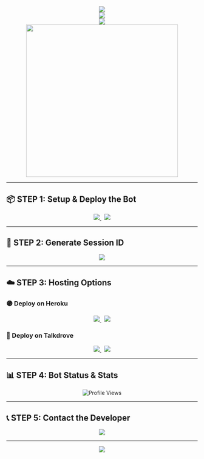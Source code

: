 <!-- 🎯 POPKID XTECH – Ultimate WhatsApp Bot README -->

<!-- 🔷 Stylish Intro Divider -->
<div align="center">
  <img src="https://readme-typing-svg.demolab.com?font=Orbitron&size=40&pause=1000&color=00FF7F&center=true&width=950&height=60&lines=▭+▬+▭+▬+🦋+POPKID+XTECH+🦋+▬+▭+▬+▭" />
</div>

<!-- 🔶 Title Banner -->
<div align="center">
  <img src="https://readme-typing-svg.demolab.com?font=Share+Tech+Mono&size=80&pause=800&color=FF69B4&center=true&width=1300&height=140&lines=🔥+POPKID+XTECH+BOT+🔥" />
</div>

<!-- 🧠 Bot Motto -->
<div align="center">
  <img src="https://readme-typing-svg.demolab.com?font=Fira+Code&size=36&pause=1000&color=40E0D0&center=true&width=1100&height=100&lines=The+Ultimate+Stylish+WhatsApp+Bot;Fast+%7C+Smart+%7C+Secure+%7C+Fun" />
</div>

<!-- 🖼️ Channel Image -->
<div align="center">
  <a href="https://whatsapp.com/channel/0029VadQrNI8KMqo79BiHr3l">
    <img src="https://files.catbox.moe/nzk037.jpg" width="400" />
  </a>
</div>

---

## 📦 STEP 1: Setup & Deploy the Bot

<div align="center">

<a href="https://github.com/Popkiddevs/POPKID-XTECH/fork">
  <img src="https://img.shields.io/badge/🔁%20FORK%20THIS%20REPO-black?style=for-the-badge&logo=github&logoColor=white" />
</a>&nbsp;

<a href="https://www.mediafire.com/file/0r8763dp8axy5ap/ZIPPY-XTECH-main+(4).zip/file">
  <img src="https://img.shields.io/badge/⬇️%20DOWNLOAD%20SOURCE-white?style=for-the-badge&logo=google-drive&logoColor=black" />
</a>

</div>

---

## 🔐 STEP 2: Generate Session ID

<div align="center">

<a href="https://prikinpopkif.onrender.com/pair">
  <img src="https://img.shields.io/badge/🔓%20GET%20SESSION%20ID-white?style=for-the-badge&logo=vercel&logoColor=black" />
</a>

</div>

---

## ☁️ STEP 3: Hosting Options

### 🟣 Deploy on **Heroku**
<div align="center">

<a href="https://signup.heroku.com/">
  <img src="https://img.shields.io/badge/👤%20CREATE%20HEROKU%20ACCOUNT-red?style=for-the-badge&logo=heroku&logoColor=white" />
</a>&nbsp;

<a href="https://tinyurl.com/yc3ae75m">
  <img src="https://img.shields.io/badge/🚀%20DEPLOY%20TO%20HEROKU-green?style=for-the-badge&logo=heroku&logoColor=white" />
</a>

</div>

### 🧡 Deploy on **Talkdrove**
<div align="center">

<a href="https://host.talkdrove.com/auth/signup?ref=F3E97634">
  <img src="https://img.shields.io/badge/📝%20SIGNUP%20FOR%20TALKDROVE-grey?style=for-the-badge&logo=talkdrove&logoColor=white&labelColor=black" />
</a>&nbsp;

<a href="https://host.talkdrove.com/dashboard/select-bot/prepare-deployment?botId=53" target="_blank">
  <img src="https://img.shields.io/badge/🔥%20DEPLOY%20TO%20TALKDROVE-orange?style=for-the-badge&logo=talkdrove&logoColor=orange&labelColor=black" />
</a>

</div>

---

## 📊 STEP 4: Bot Status & Stats

<div align="center">

<img src="https://komarev.com/ghpvc/?username=popkiddevs&style=for-the-badge&color=blue" alt="Profile Views" />

</div>

---

## 📞 STEP 5: Contact the Developer

<div align="center">

<a href="https://wa.me/+254111385747">
  <img src="https://img.shields.io/badge/💬%20CHAT%20WITH%20DEV-25D366?style=for-the-badge&logo=whatsapp&logoColor=white" />
</a>

</div>

---

<!-- 🌈 Thank You Footer -->
<div align="center" style="margin-top: 0;">
  <img src="https://readme-typing-svg.demolab.com?font=Source+Code+Pro&size=34&pause=1000&color=FFA500&center=true&width=1000&height=65&lines=🙏+Thanks+for+using+POPKID+XTECH+Bot+❤️" />
</div>
